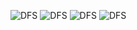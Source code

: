![DFS](https://user-images.githubusercontent.com/83521233/118054143-21c73a80-b35c-11eb-91c2-44e658cdcd35.png)
![DFS](https://user-images.githubusercontent.com/83521233/118054149-24299480-b35c-11eb-8012-3934de4e29f8.png)
![DFS](https://user-images.githubusercontent.com/83521233/118054160-27bd1b80-b35c-11eb-98a8-176925aa8676.png)
![DFS](https://user-images.githubusercontent.com/83521233/118054163-2986df00-b35c-11eb-87d4-4ce253d08962.png)
